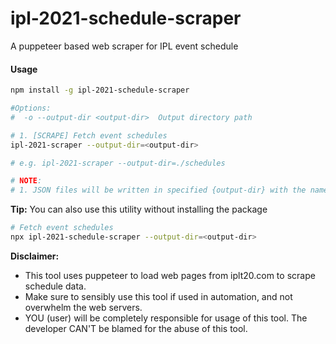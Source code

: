 # ipl-2021-schedule-scraper
A puppeteer based web scraper for IPL event schedule

#### Usage

````bash
npm install -g ipl-2021-schedule-scraper
````

````bash
#Options:
#  -o --output-dir <output-dir>  Output directory path

# 1. [SCRAPE] Fetch event schedules
ipl-2021-scraper --output-dir=<output-dir>

# e.g. ipl-2021-scraper --output-dir=./schedules

# NOTE:
# 1. JSON files will be written in specified {output-dir} with the name 'ipl-2021-schedule.json'
````

**Tip:** You can also use this utility without installing the package

````bash
# Fetch event schedules
npx ipl-2021-schedule-scraper --output-dir=<output-dir>
````


**Disclaimer:**
- This tool uses puppeteer to load web pages from iplt20.com to scrape schedule data.
- Make sure to sensibly use this tool if used in automation, and not overwhelm the web servers.
- YOU (user) will be completely responsible for usage of this tool. The developer CAN'T be blamed for the abuse of this tool.